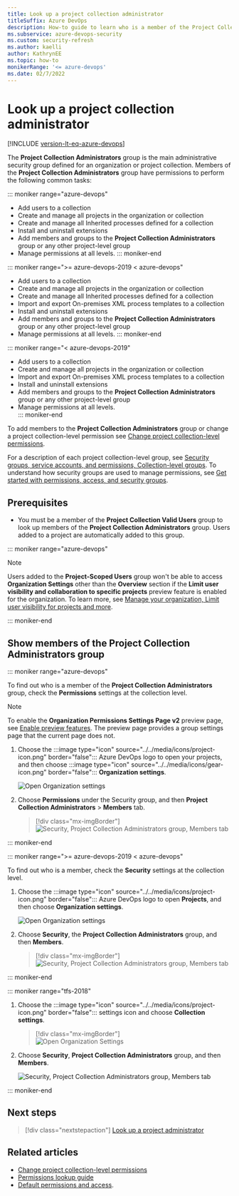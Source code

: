 ```yaml
---
title: Look up a project collection administrator 
titleSuffix: Azure DevOps
description: How-to guide to learn who is a member of the Project Collection Administrators group in Azure DevOps
ms.subservice: azure-devops-security
ms.custom: security-refresh
ms.author: kaelli
author: KathrynEE
ms.topic: how-to
monikerRange: '<= azure-devops'
ms.date: 02/7/2022
---
```


# Look up a project collection administrator 

[!INCLUDE [version-lt-eq-azure-devops](../../includes/version-lt-eq-azure-devops.md)]


The **Project Collection Administrators** group is the main administrative security group defined for an organization or project collection. Members of the **Project Collection Administrators** group have permissions to perform the following common tasks:   

::: moniker range="azure-devops"  
- Add users to a collection
- Create and manage all projects in the organization or collection
- Create and manage all Inherited processes defined for a collection
- Install and uninstall extensions
- Add members and groups to the **Project Collection Administrators** group or any other project-level group
- Manage permissions at all levels. 
::: moniker-end 

::: moniker range=">= azure-devops-2019 < azure-devops"  
- Add users to a collection
- Create and manage all projects in the organization or collection
- Create and manage all Inherited processes defined for a collection
- Import and export On-premises XML process templates to a collection
- Install and uninstall extensions
- Add members and groups to the **Project Collection Administrators** group or any other project-level group
- Manage permissions at all levels. 
::: moniker-end 

::: moniker range="< azure-devops-2019"  
- Add users to a collection
- Create and manage all projects in the organization or collection
- Import and export On-premises XML process templates to a collection
- Install and uninstall extensions
- Add members and groups to the **Project Collection Administrators** group or any other project-level group
- Manage permissions at all levels.  
::: moniker-end 

To add members to the **Project Collection Administrators** group or change a project collection-level permission see [Change project collection-level permissions](change-organization-collection-level-permissions.md). 

For a description of each project collection-level group, see [Security groups, service accounts, and permissions, Collection-level groups](permissions.md#collection-level-groups). To understand how security groups are used to manage permissions, see [Get started with permissions, access, and security groups](about-permissions.md).   

## Prerequisites

* You must be a member of the **Project Collection Valid Users** group to look up members of the **Project Collection Administrators** group. Users added to a project are automatically added to this group. 
 

::: moniker range="azure-devops"  
> [!NOTE]  
> Users added to the **Project-Scoped Users** group won't be able to access **Organization Settings** other than the **Overview** section if the **Limit user visibility and collaboration to specific projects** preview feature is enabled for the organization. To learn more, see [Manage your organization, Limit  user visibility for projects and more](../../user-guide/manage-organization-collection.md#project-scoped-user-group). 

::: moniker-end  
 
## Show members of the Project Collection Administrators group

::: moniker range="azure-devops"

To find out who is a member of the **Project Collection Administrators** group, check the **Permissions** settings at the collection level. 

> [!NOTE]   
> To enable the **Organization Permissions Settings Page v2** preview page, see [Enable preview features](../../project/navigation/preview-features.md). The preview page provides a group settings page that the current page does not. 

1. Choose the :::image type="icon" source="../../media/icons/project-icon.png" border="false"::: Azure DevOps logo to open your projects, and then choose :::image type="icon" source="../../media/icons/gear-icon.png" border="false"::: **Organization settings**.  

	![Open Organization settings](../../media/open-organization-settings-preview.png)

2. Choose **Permissions** under the Security group, and then **Project Collection Administrators** > **Members** tab. 

	> [!div class="mx-imgBorder"]  
	> ![Security, Project Collection Administrators group, Members tab](media/project-collection/project-collection-admins-members-tab-s157.png)  

::: moniker-end   

::: moniker range=">= azure-devops-2019 < azure-devops"

To find out who is a member, check the **Security** settings at the collection level. 

1. Choose the :::image type="icon" source="../../media/icons/project-icon.png" border="false"::: Azure DevOps logo to open **Projects**, and then choose **Organization settings**. 

   ![Open Organization settings](../../pipelines/agents/media/agent-pools-tab/organization-settings.png)

2. Choose **Security**, the **Project Collection Administrators** group, and then **Members**. 

	> [!div class="mx-imgBorder"]  
	> ![Security, Project Collection Administrators group, Members tab](media/view-permissions/collection-admins-vert.png)  

::: moniker-end  

::: moniker range="tfs-2018"

1. Choose the :::image type="icon" source="../../media/icons/project-icon.png" border="false"::: settings icon and choose **Collection settings**.

	> [!div class="mx-imgBorder"]  
	> ![Open Organization Settings](../../media/settings/open-account-settings.png)  

2. Choose **Security**, **Project Collection Administrators** group, and then **Members**. 

   ![Security, Project Collection Administrators group, Members tab](media/view-permissions/collection-admins.png)

::: moniker-end



## Next steps

> [!div class="nextstepaction"]
> [Look up a project administrator](look-up-project-administrators.md)

## Related articles

- [Change project collection-level permissions](change-organization-collection-level-permissions.md)
- [Permissions lookup guide](permissions-lookup-guide.md)
- [Default permissions and access](permissions-access.md).

